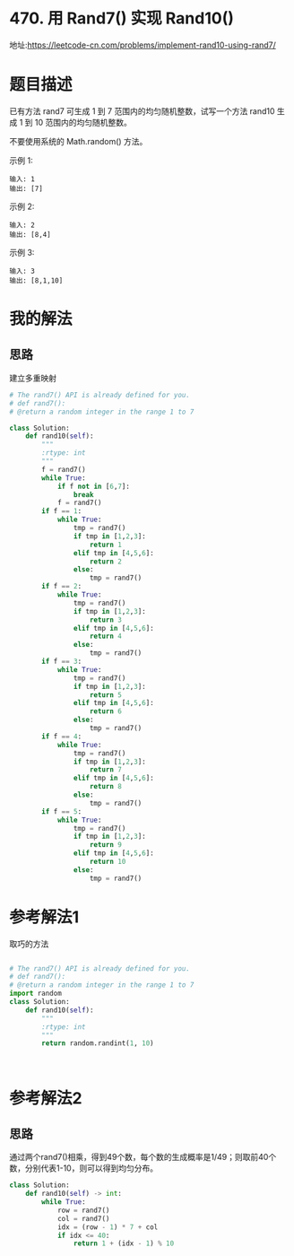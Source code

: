 # 470. 用 Rand7() 实现 Rand10()
地址:https://leetcode-cn.com/problems/implement-rand10-using-rand7/

# 题目描述
已有方法 rand7 可生成 1 到 7 范围内的均匀随机整数，试写一个方法 rand10 生成 1 到 10 范围内的均匀随机整数。

不要使用系统的 Math.random() 方法。

示例 1:
```
输入: 1
输出: [7]

```

示例 2:
```
输入: 2
输出: [8,4]

```

示例 3:
```
输入: 3
输出: [8,1,10]

```


# 我的解法
## 思路
建立多重映射
```python
# The rand7() API is already defined for you.
# def rand7():
# @return a random integer in the range 1 to 7

class Solution:
    def rand10(self):
        """
        :rtype: int
        """
        f = rand7()
        while True:
            if f not in [6,7]:
                break
            f = rand7()
        if f == 1:
            while True:
                tmp = rand7()
                if tmp in [1,2,3]:
                    return 1
                elif tmp in [4,5,6]:
                    return 2
                else:
                    tmp = rand7()
        if f == 2:
            while True:
                tmp = rand7()
                if tmp in [1,2,3]:
                    return 3
                elif tmp in [4,5,6]:
                    return 4
                else:
                    tmp = rand7()
        if f == 3:
            while True:
                tmp = rand7()
                if tmp in [1,2,3]:
                    return 5
                elif tmp in [4,5,6]:
                    return 6
                else:
                    tmp = rand7()
        if f == 4:
            while True:
                tmp = rand7()
                if tmp in [1,2,3]:
                    return 7
                elif tmp in [4,5,6]:
                    return 8
                else:
                    tmp = rand7()
        if f == 5:
            while True:
                tmp = rand7()
                if tmp in [1,2,3]:
                    return 9
                elif tmp in [4,5,6]:
                    return 10
                else:
                    tmp = rand7()


```


# 参考解法1

取巧的方法
```python

# The rand7() API is already defined for you.
# def rand7():
# @return a random integer in the range 1 to 7
import random
class Solution:
    def rand10(self):
        """
        :rtype: int
        """
        return random.randint(1, 10)




```

# 参考解法2

## 思路
通过两个rand7()相乘，得到49个数，每个数的生成概率是1/49；则取前40个数，分别代表1-10，则可以得到均匀分布。


```python
class Solution:
    def rand10(self) -> int:
        while True:
            row = rand7()
            col = rand7()
            idx = (row - 1) * 7 + col
            if idx <= 40:
                return 1 + (idx - 1) % 10


```
